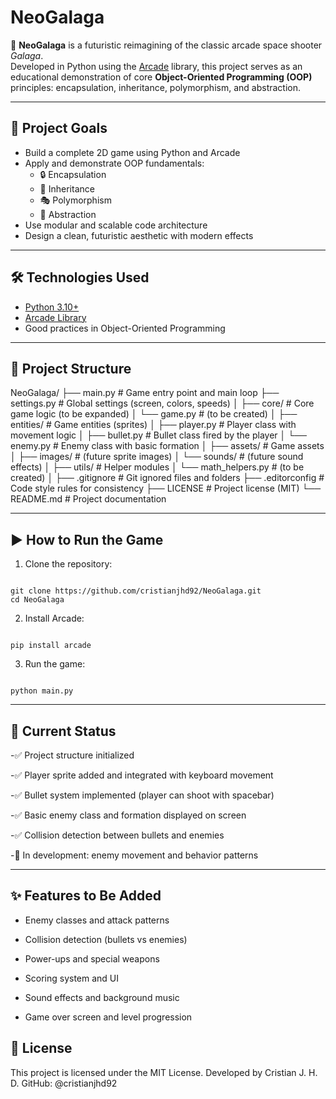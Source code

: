 # NeoGalaga

🚀 **NeoGalaga** is a futuristic reimagining of the classic arcade space shooter *Galaga*.  
Developed in Python using the [Arcade](https://api.arcade.academy/en/latest/) library, this project serves as an educational demonstration of core **Object-Oriented Programming (OOP)** principles: encapsulation, inheritance, polymorphism, and abstraction.

---

## 🎯 Project Goals

- Build a complete 2D game using Python and Arcade
- Apply and demonstrate OOP fundamentals:
  - 🔒 Encapsulation
  - 🧬 Inheritance
  - 🎭 Polymorphism
  - 🧠 Abstraction
- Use modular and scalable code architecture
- Design a clean, futuristic aesthetic with modern effects

---

## 🛠 Technologies Used

- [Python 3.10+](https://www.python.org/)
- [Arcade Library](https://api.arcade.academy/en/latest/)
- Good practices in Object-Oriented Programming

---

## 📁 Project Structure

NeoGalaga/ ├── main.py # Game entry point and main loop ├── settings.py # Global settings (screen, colors, speeds) │ ├── core/ # Core game logic (to be expanded) │ └── game.py # (to be created) │ ├── entities/ # Game entities (sprites) │ ├── player.py # Player class with movement logic │ ├── bullet.py # Bullet class fired by the player │ └── enemy.py # Enemy class with basic formation │ ├── assets/ # Game assets │ ├── images/ # (future sprite images) │ └── sounds/ # (future sound effects) │ ├── utils/ # Helper modules │ └── math_helpers.py # (to be created) │ ├── .gitignore # Git ignored files and folders ├── .editorconfig # Code style rules for consistency ├── LICENSE # Project license (MIT) └── README.md # Project documentation

---

## ▶️ How to Run the Game

1. Clone the repository:

```

git clone https://github.com/cristianjhd92/NeoGalaga.git
cd NeoGalaga

```

2. Install Arcade:

```

pip install arcade

```

3. Run the game:

```

python main.py

```

---

## 📌 Current Status

-✅ Project structure initialized

-✅ Player sprite added and integrated with keyboard movement

-✅ Bullet system implemented (player can shoot with spacebar)

-✅ Basic enemy class and formation displayed on screen

-✅ Collision detection between bullets and enemies

-🔧 In development: enemy movement and behavior patterns

---

## ✨ Features to Be Added

- Enemy classes and attack patterns

- Collision detection (bullets vs enemies)

- Power-ups and special weapons

- Scoring system and UI

- Sound effects and background music

- Game over screen and level progression

## 📄 License

This project is licensed under the MIT License.
Developed by Cristian J. H. D.
GitHub: @cristianjhd92